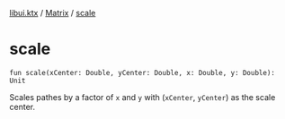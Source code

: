 [libui.ktx](../index.md) / [Matrix](index.md) / [scale](./scale.md)

# scale

`fun scale(xCenter: Double, yCenter: Double, x: Double, y: Double): Unit`

Scales pathes by a factor of `x` and `y` with (`xCenter`, `yCenter`) as the scale center.


